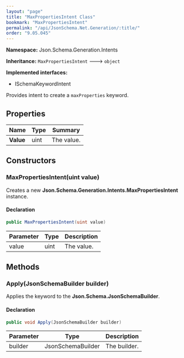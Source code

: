 ```yaml
---
layout: "page"
title: "MaxPropertiesIntent Class"
bookmark: "MaxPropertiesIntent"
permalink: "/api/JsonSchema.Net.Generation/:title/"
order: "9.05.045"
---
```

**Namespace:** Json.Schema.Generation.Intents

**Inheritance:**
`MaxPropertiesIntent`
 🡒 
`object`

**Implemented interfaces:**

- ISchemaKeywordIntent

Provides intent to create a `maxProperties` keyword.

## Properties

| Name | Type | Summary |
|---|---|---|
| **Value** | uint | The value. |

## Constructors

### MaxPropertiesIntent(uint value)

Creates a new **Json.Schema.Generation.Intents.MaxPropertiesIntent** instance.

#### Declaration

```c#
public MaxPropertiesIntent(uint value)
```

| Parameter | Type | Description |
|---|---|---|
| value | uint | The value. |


## Methods

### Apply(JsonSchemaBuilder builder)

Applies the keyword to the **Json.Schema.JsonSchemaBuilder**.

#### Declaration

```c#
public void Apply(JsonSchemaBuilder builder)
```

| Parameter | Type | Description |
|---|---|---|
| builder | JsonSchemaBuilder | The builder. |


